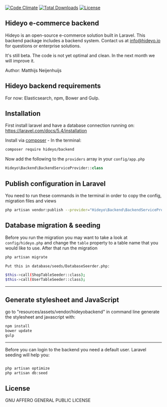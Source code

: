 [![Code Climate](https://codeclimate.com/github/hideyo/backend.png)](https://codeclimate.com/github/hideyo/backend)
<a href="https://packagist.org/packages/hideyo/backend"><img src="https://poser.pugx.org/hideyo/backend/d/total.svg" alt="Total Downloads"></a>
<a href="https://packagist.org/packages/hideyo/backend"><img src="https://poser.pugx.org/hideyo/backend/license.svg" alt="License"></a>
## Hideyo e-commerce backend
Hideyo is an open-source e-commerce solution built in Laravel. This backend package includes a backend system. Contact us at info@hideyo.io for questions or enterprise solutions. 

It's still beta. The code is not yet optimal and clean. In the next month we will improve it. 

Author: Matthijs Neijenhuijs


## Hideyo backend requirements

For now: Elasticsearch, npm, Bower and Gulp. 


## Installation

First install laravel and have a database connection running on: https://laravel.com/docs/5.4/installation

Install via [composer](https://getcomposer.org/) - In the terminal:
```bash
composer require hideyo/backend
```

Now add the following to the `providers` array in your `config/app.php`
```php
Hideyo\Backend\BackendServiceProvider::class
```

## Publish configuration in Laravel

You need to run these commands in the terminal in order to copy the config, migration files and views
```bash
php artisan vendor:publish --provider="Hideyo\Backend\BackendServiceProvider"
```

## Database migration & seeding
Before you run the migration you may want to take a look at `config/hideyo.php` and change the `table` property to a table name that you would like to use. After that run the migration 
```bash
php artisan migrate

Put this in database/seeds/DatabaseSeerder.php:

$this->call(ShopTableSeeder::class);
$this->call(UserTableSeeder::class);


```

----

## Generate stylesheet and JavaScript

go to "resources/assets/vendor/hideyobackend" in command line generate the stylesheet and javascript with:
```bash
npm install
bower update
gulp 
```

---


Before you can login to the backend you need a default user. Laravel seeding will help you: 
```bash

php artisan optimize
php artisan db:seed 
```

## License

GNU AFFERO GENERAL PUBLIC LICENSE
